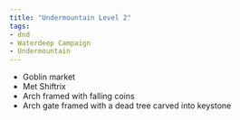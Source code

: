 ```yaml
---
title: "Undermountain Level 2"
tags: 
- dnd
- Waterdeep Campaign
- Undermountain
---
```


- Goblin market
- Met Shiftrix
- Arch framed with falling coins
- Arch gate framed with a dead tree carved into keystone
